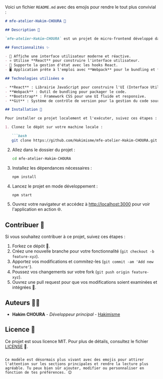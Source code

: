 Voici un fichier `README.md` avec des emojis pour rendre le tout plus convivial :

```markdown
# mfe-atelier-Hakim-CHOURA 🚀

## Description 📝

`mfe-atelier-Hakim-CHOURA` est un projet de micro-frontend développé dans le cadre d'un atelier. Ce projet utilise des technologies modernes de développement web telles que **React** et **GitHub**. Il est conçu pour être une base solide et extensible pour des applications front-end dynamiques et modulaires.

## Fonctionnalités ✨

- 🚀 Affiche une interface utilisateur moderne et réactive.
- ⚛️ Utilise **React** pour construire l'interface utilisateur.
- 🔄 Supporte la gestion d'état avec les hooks React.
- 🖥️ Application prête à l'emploi avec **Webpack** pour le bundling et **Bootstrap** pour un design responsive.

## Technologies utilisées ⚙️

- **React** : Librairie JavaScript pour construire l'UI (Interface Utilisateur).
- **Webpack** : Outil de bundling pour packager le code.
- **Bootstrap** : Framework CSS pour une UI fluide et responsive.
- **Git** : Système de contrôle de version pour la gestion du code source.

## Installation 🔧

Pour installer ce projet localement et l'exécuter, suivez ces étapes :

1. Clonez le dépôt sur votre machine locale :

   ```bash
   git clone https://github.com/Hakimisme/mfe-atelier-Hakim-CHOURA.git
   ```

2. Allez dans le dossier du projet :

   ```bash
   cd mfe-atelier-Hakim-CHOURA
   ```

3. Installez les dépendances nécessaires :

   ```bash
   npm install
   ```

4. Lancez le projet en mode développement :

   ```bash
   npm start
   ```

5. Ouvrez votre navigateur et accédez à [http://localhost:3000](http://localhost:3000) pour voir l'application en action 🌐.

## Contribuer 🤝

Si vous souhaitez contribuer à ce projet, suivez ces étapes :

1. Forkez ce dépôt 🍴.
2. Créez une nouvelle branche pour votre fonctionnalité (`git checkout -b feature-xyz`).
3. Apportez vos modifications et commitez-les (`git commit -am 'Add new feature'`).
4. Poussez vos changements sur votre fork (`git push origin feature-xyz`).
5. Ouvrez une pull request pour que vos modifications soient examinées et intégrées 🔄.

## Auteurs 👨‍💻

- **Hakim CHOURA** - *Développeur principal* - [Hakimisme](https://github.com/Hakimisme)

## Licence 📜

Ce projet est sous licence MIT. Pour plus de détails, consultez le fichier [LICENSE](LICENSE) 📄.
```

Ce modèle est désormais plus vivant avec des emojis pour attirer l'attention sur les sections principales et rendre la lecture plus agréable. Tu peux bien sûr ajouter, modifier ou personnaliser en fonction de tes préférences. 😊
